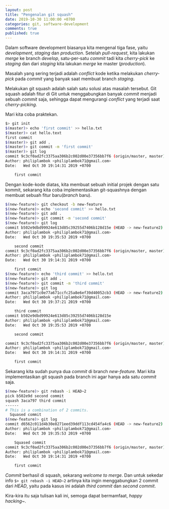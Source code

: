 ```yaml
---
layout: post
title: "Pengenalan git squash"
date: 2019-10-30 11:00:00 +0700
categories: git, software-development
comments: true
published: true
---
```


Dalam software development biasanya kita mengenal tiga fase, yaitu _development_, _staging_ dan _production_. Setelah _pull-request_, kita lakukan _merge_ ke branch _develop_, satu-per-satu _commit_ tadi kita _cherry-pick_ ke _staging_ dan dari _staging_ kita lakukan _merge_ ke master (_production_).

Masalah yang sering terjadi adalah _conflict_ kode ketika melakukan _cherry-pick_ pada _commit_ yang banyak saat membuat branch _staging_.

Melakukan git squash adalah salah satu solusi atas masalah tersebut. Git squash adalah fitur di Git untuk menggabungkan banyak _commit_ menjadi sebuah _commit_ saja, sehingga dapat mengurangi _conflict_ yang terjadi saat _cherry-picking_.

Mari kita coba praktekan.

```sh
$> git init
$(master)> echo 'first commit' >> hello.txt
$(master)> cat hello.text
first commit
$(master)> git add .
$(master)> git commit -m 'first commit'
$(master)> git log
commit 9c3cf0ad2fc3375aa306b2c002d00e37356bb7f6 (origin/master, master)
Author: philiplambok <philiplambok71@gmail.com>
Date:   Wed Oct 30 19:14:31 2019 +0700

    first commit
```

Dengan kode-kode diatas, kita membuat sebuah initial projek dengan satu kommit, sekarang kita coba implementasikan git-squashnya dengan membuat sebuah fitur baru(_branch_ baru).

```sh
$(new-feature)> git checkout -b new-feature
$(new-feature)> echo 'second commit' >> hello.txt
$(new-feature)> git add .
$(new-feature)> git commit -m 'second commit'
$(new-feature)> git log
commit b502e9dbd99924e613d85c39255d7406b128d15e (HEAD -> new-feature2)
Author: philiplambok <philiplambok71@gmail.com>
Date:   Wed Oct 30 19:35:53 2019 +0700

    second commit
commit 9c3cf0ad2fc3375aa306b2c002d00e37356bb7f6 (origin/master, master)
Author: philiplambok <philiplambok71@gmail.com>
Date:   Wed Oct 30 19:14:31 2019 +0700

    first commit
$(new-feature)> echo 'third commit' >> hello.txt
$(new-feature)> git add .
$(new-feature)> git commit -m 'third commit'
$(new-feature)> git log
commit 3aca7971c0e77a671ccfc25a8e6ef39d40052cb3 (HEAD -> new-feature2)
Author: philiplambok <philiplambok71@gmail.com>
Date:   Wed Oct 30 19:37:21 2019 +0700

    third commit
commit b502e9dbd99924e613d85c39255d7406b128d15e
Author: philiplambok <philiplambok71@gmail.com>
Date:   Wed Oct 30 19:35:53 2019 +0700

    second commit

commit 9c3cf0ad2fc3375aa306b2c002d00e37356bb7f6 (origin/master, master)
Author: philiplambok <philiplambok71@gmail.com>
Date:   Wed Oct 30 19:14:31 2019 +0700

    first commit
```

Sekarang kita sudah punya dua _commit_ di branch _new-feature_. Mari kita implementasikan git squash pada branch ini agar hanya ada satu _commit_ saja.

```sh
$(new-feature)> git rebash -i HEAD~2
pick b502e9d second commit
squash 3aca797 third commit
------
# This is a combination of 2 commits.
  Squased commit
$(new-feature)> git log
commit d6562c011d4b30e8271eed39ddf113cd454fa4c6 (HEAD -> new-feature2)
Author: philiplambok <philiplambok71@gmail.com>
Date:   Wed Oct 30 19:35:53 2019 +0700

    Squased commit
commit 9c3cf0ad2fc3375aa306b2c002d00e37356bb7f6 (origin/master, master)
Author: philiplambok <philiplambok71@gmail.com>
Date:   Wed Oct 30 19:14:31 2019 +0700

    first commit
```

_Commit_ berhasil di squash, sekarang _welcome to merge_. Dan untuk sekedar info `$> git rebash -i HEAD~2` artinya kita ingin menggabungkan 2 commit dari _HEAD_, yaitu pada kasus ini adalah _third commit_ dan _second commit_.

Kira-kira itu saja tulisan kali ini, semoga dapat bermamfaat, _happy hacking~_.
